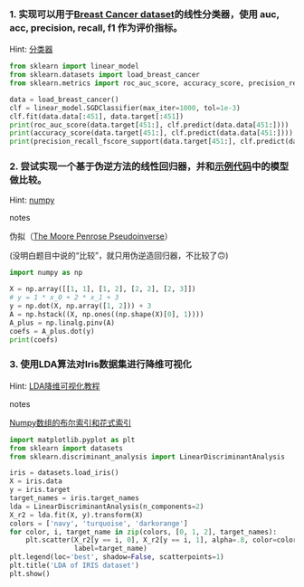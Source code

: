 ### 1. 实现可以用于[Breast Cancer dataset](https://scikit-learn.org/stable/modules/generated/sklearn.datasets.load_breast_cancer.html#sklearn.datasets.load_breast_cancer)的线性分类器，使用 auc, acc, precision, recall, f1 作为评价指标。

Hint: [分类器](https://scikit-learn.org/stable/modules/generated/sklearn.linear_model.SGDClassifier.html)

```python
from sklearn import linear_model
from sklearn.datasets import load_breast_cancer
from sklearn.metrics import roc_auc_score, accuracy_score, precision_recall_fscore_support

data = load_breast_cancer()
clf = linear_model.SGDClassifier(max_iter=1000, tol=1e-3)
clf.fit(data.data[:451], data.target[:451])
print(roc_auc_score(data.target[451:], clf.predict(data.data[451:])))
print(accuracy_score(data.target[451:], clf.predict(data.data[451:])))
print(precision_recall_fscore_support(data.target[451:], clf.predict(data.data[451:]), average='binary'))
```

### 2. 尝试实现一个基于伪逆方法的线性回归器，并和[示例代码](https://scikit-learn.org/stable/modules/generated/sklearn.linear_model.LinearRegression.html)中的模型做比较。

Hint: [numpy](https://docs.scipy.org/doc/numpy/reference/generated/numpy.linalg.pinv.html)

notes

伪拟（[The Moore Penrose Pseudoinverse](https://hadrienj.github.io/posts/Deep-Learning-Book-Series-2.9-The-Moore-Penrose-Pseudoinverse/)）

(没明白题目中说的“比较”，就只用伪逆造回归器，不比较了🙃)

```python
import numpy as np

X = np.array([[1, 1], [1, 2], [2, 2], [2, 3]])
# y = 1 * x_0 + 2 * x_1 + 3
y = np.dot(X, np.array([1, 2])) + 3
A = np.hstack((X, np.ones((np.shape(X)[0], 1))))
A_plus = np.linalg.pinv(A)
coefs = A_plus.dot(y)
print(coefs)
```

### 3. 使用LDA算法对Iris数据集进行降维可视化

Hint: [LDA降维可视化教程](https://scikit-learn.org/stable/auto_examples/decomposition/plot_pca_vs_lda.html#sphx-glr-auto-examples-decomposition-plot-pca-vs-lda-py)

notes

[Numpy数组的布尔索引和花式索引](https://www.jianshu.com/p/743b3bb340f6)

```python
import matplotlib.pyplot as plt
from sklearn import datasets
from sklearn.discriminant_analysis import LinearDiscriminantAnalysis

iris = datasets.load_iris()
X = iris.data
y = iris.target
target_names = iris.target_names
lda = LinearDiscriminantAnalysis(n_components=2)
X_r2 = lda.fit(X, y).transform(X)
colors = ['navy', 'turquoise', 'darkorange']
for color, i, target_name in zip(colors, [0, 1, 2], target_names):
    plt.scatter(X_r2[y == i, 0], X_r2[y == i, 1], alpha=.8, color=color,
                label=target_name)
plt.legend(loc='best', shadow=False, scatterpoints=1)
plt.title('LDA of IRIS dataset')
plt.show()
```
